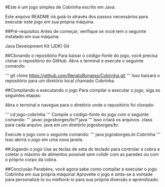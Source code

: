 #Este é um jogo simples de Cobrinha escrito em Java.

Este arquivo README irá guiá-lo através dos passos necessários para executar este jogo em sua própria máquina.

##Pré-requisitos
Antes de começar, verifique se você tem o seguinte instalado em sua máquina:

Java Development Kit (JDK)
Git

##Clonando o repositório
Para baixar o código-fonte do jogo, você precisa clonar o repositório do GitHub. Abra o terminal e execute o seguinte comando:

'''
git clone https://github.com/RenatoBorgess/Cobrinha.git
'''
Isso baixará o repositório para um diretório local chamado Cobrinha.

##Compilando e executando o jogo
Para compilar e executar o jogo, siga as seguintes etapas:

Abra o terminal e navegue para o diretório onde o repositório foi clonado:

'''
cd jogo-cobrinha
'''
Compile o código-fonte do jogo com o seguinte comando:
'''
javac jogosborges/br/*.java
'''
Isso criará os arquivos .class para cada arquivo .java em um diretório jogosborges/br.

Execute o jogo com o seguinte comando:
'''
java jogosborges.br.Cobrinha
'''
Isso abrirá o jogo em uma nova janela.

##Jogando o jogo
Use as teclas de seta do teclado para controlar a cobra e coletar o máximo de alimentos possível sem colidir com as paredes ou com o próprio corpo da cobra.

##Conclusão
Parabéns, você agora sabe como compilar e executar o jogo Cobrinha em sua própria máquina! Aproveite o jogo e sinta-se à vontade para personalizá-lo ou melhorá-lo para sua própria diversão e aprendizado.